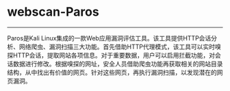 # webscan-Paros
---

Paros是Kali Linux集成的一款Web应用漏洞评估工具。该工具提供HTTP会话分析、网络爬虫、漏洞扫描三大功能。首先借助HTTP代理模式，该工具可以实时嗅探HTTP会话，提取网站各项信息。对于重要数据，用户可以启用拦截功能，对会话数据进行修改。根据嗅探的网址，安全人员借助爬虫功能再获取相关的网站目录结构，从中找出有价值的网页。针对这些网页，再执行漏洞扫描，以发现潜在的网页漏洞。
